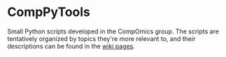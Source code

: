 
# CompPyTools

Small Python scripts developed in the CompOmics group. The scripts are tentatively organized by topics they're more relevant to, and their descriptions can be found in the [wiki pages](https://github.com/compomics/CompPyTools/wiki).
